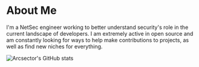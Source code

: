 # About Me

I'm a NetSec engineer working to better understand security's role in the current landscape of developers. I am extremely active in open source and am constantly looking for ways to help make contributions to projects, as well as find new niches for everything.

![Arcsector's GitHub stats](https://github-readme-stats.vercel.app/api?username=arcsector&show_icons=true&theme=outrun)

<!--
**arcsector/arcsector** is a ✨ _special_ ✨ repository because its `README.md` (this file) appears on your GitHub profile.

Here are some ideas to get you started:

- 🔭 I’m currently working on ...
- 🌱 I’m currently learning ...
- 👯 I’m looking to collaborate on ...
- 🤔 I’m looking for help with ...
- 💬 Ask me about ...
- 📫 How to reach me: ...
- 😄 Pronouns: ...
- ⚡ Fun fact: ...
-->
